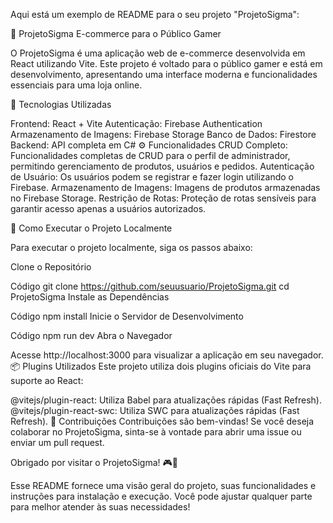 
Aqui está um exemplo de README para o seu projeto "ProjetoSigma":

🚀 ProjetoSigma
E-commerce para o Público Gamer

O ProjetoSigma é uma aplicação web de e-commerce desenvolvida em React utilizando Vite. Este projeto é voltado para o público gamer e está em desenvolvimento, apresentando uma interface moderna e funcionalidades essenciais para uma loja online.

🔧 Tecnologias Utilizadas

Frontend: React + Vite
Autenticação: Firebase Authentication
Armazenamento de Imagens: Firebase Storage
Banco de Dados: Firestore
Backend: API completa em C#
⚙️ Funcionalidades
CRUD Completo: Funcionalidades completas de CRUD para o perfil de administrador, permitindo gerenciamento de produtos, usuários e pedidos.
Autenticação de Usuário: Os usuários podem se registrar e fazer login utilizando o Firebase.
Armazenamento de Imagens: Imagens de produtos armazenadas no Firebase Storage.
Restrição de Rotas: Proteção de rotas sensíveis para garantir acesso apenas a usuários autorizados.

🚀 Como Executar o Projeto Localmente

Para executar o projeto localmente, siga os passos abaixo:

Clone o Repositório

Código
git clone https://github.com/seuusuario/ProjetoSigma.git
cd ProjetoSigma
Instale as Dependências

Código
npm install
Inicie o Servidor de Desenvolvimento

Código
npm run dev
Abra o Navegador

Acesse http://localhost:3000 para visualizar a aplicação em seu navegador.
📦 Plugins Utilizados
Este projeto utiliza dois plugins oficiais do Vite para suporte ao React:

@vitejs/plugin-react: Utiliza Babel para atualizações rápidas (Fast Refresh).
@vitejs/plugin-react-swc: Utiliza SWC para atualizações rápidas (Fast Refresh).
🤝 Contribuições
Contribuições são bem-vindas! Se você deseja colaborar no ProjetoSigma, sinta-se à vontade para abrir uma issue ou enviar um pull request.

Obrigado por visitar o ProjetoSigma! 🎮🛒

Esse README fornece uma visão geral do projeto, suas funcionalidades e instruções para instalação e execução. Você pode ajustar qualquer parte para melhor atender às suas necessidades!
